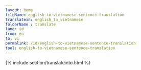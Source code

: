 ```yaml
---
layout: home
fileName: english-to-vietnamese-sentence-translation
translatein: english_to_vietnamese
folderName : translate
lang: id
from: en
to: vi
permalink: /id/english-to-vietnamese-sentence-translation
tool: english-to-vietnamese-sentence-translation
---
```

{% include section/translateinto.html %}